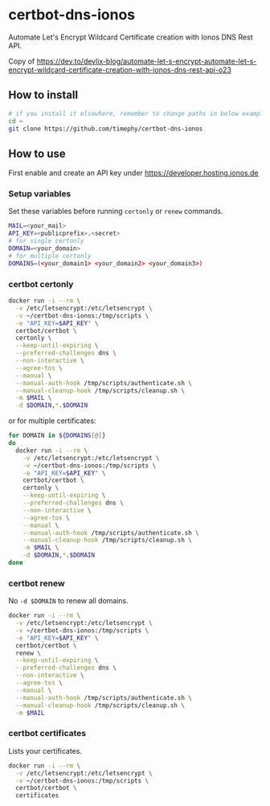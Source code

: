 # certbot-dns-ionos

Automate Let's Encrypt Wildcard Certificate creation with Ionos DNS Rest API.

Copy of https://dev.to/devlix-blog/automate-let-s-encrypt-automate-let-s-encrypt-wildcard-certificate-creation-with-ionos-dns-rest-api-o23

## How to install

```bash
# if you install it elsewhere, remember to change paths in below examples
cd ~
git clone https://github.com/timephy/certbot-dns-ionos
```

## How to use

First enable and create an API key under https://developer.hosting.ionos.de

### Setup variables

Set these variables before running `certonly` or `renew` commands.

```bash
MAIL=<your_mail>
API_KEY=<publicprefix>.<secret>
# for single certonly
DOMAIN=<your_domain>
# for multiple certonly
DOMAINS=(<your_domain1> <your_domain2> <your_domain3>)
```

### certbot certonly

```bash
docker run -i --rm \
  -v /etc/letsencrypt:/etc/letsencrypt \
  -v ~/certbot-dns-ionos:/tmp/scripts \
  -e "API_KEY=$API_KEY" \
  certbot/certbot \
  certonly \
  --keep-until-expiring \
  --preferred-challenges dns \
  --non-interactive \
  --agree-tos \
  --manual \
  --manual-auth-hook /tmp/scripts/authenticate.sh \
  --manual-cleanup-hook /tmp/scripts/cleanup.sh \
  -m $MAIL \
  -d $DOMAIN,*.$DOMAIN
```

or for multiple certificates:

```bash
for DOMAIN in ${DOMAINS[@]}
do
  docker run -i --rm \
    -v /etc/letsencrypt:/etc/letsencrypt \
    -v ~/certbot-dns-ionos:/tmp/scripts \
    -e "API_KEY=$API_KEY" \
    certbot/certbot \
    certonly \
    --keep-until-expiring \
    --preferred-challenges dns \
    --non-interactive \
    --agree-tos \
    --manual \
    --manual-auth-hook /tmp/scripts/authenticate.sh \
    --manual-cleanup-hook /tmp/scripts/cleanup.sh \
    -m $MAIL \
    -d $DOMAIN,*.$DOMAIN
done
```


### certbot renew

No `-d $DOMAIN` to renew all domains. 

```bash
docker run -i --rm \
  -v /etc/letsencrypt:/etc/letsencrypt \
  -v ~/certbot-dns-ionos:/tmp/scripts \
  -e "API_KEY=$API_KEY" \
  certbot/certbot \
  renew \
  --keep-until-expiring \
  --preferred-challenges dns \
  --non-interactive \
  --agree-tos \
  --manual \
  --manual-auth-hook /tmp/scripts/authenticate.sh \
  --manual-cleanup-hook /tmp/scripts/cleanup.sh \
  -m $MAIL
```


### certbot certificates

Lists your certificates.

```bash
docker run -i --rm \
  -v /etc/letsencrypt:/etc/letsencrypt \
  -v ~/certbot-dns-ionos:/tmp/scripts \
  certbot/certbot \
  certificates
```
